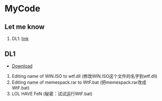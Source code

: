 # MyCode
## Let me know
1. DL1: [link](#dl1)
## DL1
- [Download](https://github.com/Dobby233Liu/isamarkdown/archive/dl1.zip)
1. Editing name of WIN.ISO to wtf.dll
(修改WIN.ISO这个文件的名字到wtf.dll)
2. Editing name of memespack.rar to WtF.bat
(把memespack.rar改成WtF.bat)
3. LOL HAVE FeN
(秘密：试试运行WtF.bat)

